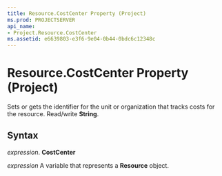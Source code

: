 ```yaml
---
title: Resource.CostCenter Property (Project)
ms.prod: PROJECTSERVER
api_name:
- Project.Resource.CostCenter
ms.assetid: e6639803-e3f6-9e04-0b44-0bdc6c12348c
---
```



# Resource.CostCenter Property (Project)

Sets or gets the identifier for the unit or organization that tracks costs for the resource. Read/write  **String**.


## Syntax

 _expression_. **CostCenter**

 _expression_ A variable that represents a **Resource** object.


